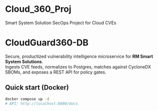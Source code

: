 # Cloud_360_Proj
Smart System Solution SecOps Project for Cloud CVEs


# CloudGuard360-DB
Secure, productized vulnerability intelligence microservice for **RM Smart System Solutions**.  
Ingests CVE feeds, normalizes to Postgres, matches against CycloneDX SBOMs, and exposes a REST API for policy gates.


## Quick start (Docker)
```bash
docker compose up -d
# API: http://localhost:8080/docs



